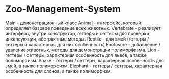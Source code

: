 # Zoo-Management-System

Main - демонстрационный класс
Animal - интерфейс, который определяет базовое поведение всех животных.
Vertebrate - реализует интерфейс, внутри конструктор,  геттеры и сеттеры для проверки инкапсуляции, абстрактные методы.
Reptile - для змей (геттеры / сеттеры и характерная для них особенность)
Enclosure - добавление / удаление животных, методы для демонстрации полиморфизма.
Lion - геттеры / сеттеры, характерная особенность для львов, а также полиморфизм.
Snake - геттеры / сеттеры, характерная особенность для змей, а также полиморфизм.
Elephant - геттеры / сеттеры, характерная особенность для слонов, а также полиморфизм.
